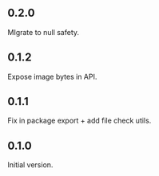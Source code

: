 ## 0.2.0

MIgrate to null safety.

## 0.1.2

Expose image bytes in API.

## 0.1.1

Fix in package export + add file check utils.

## 0.1.0

Initial version. 


